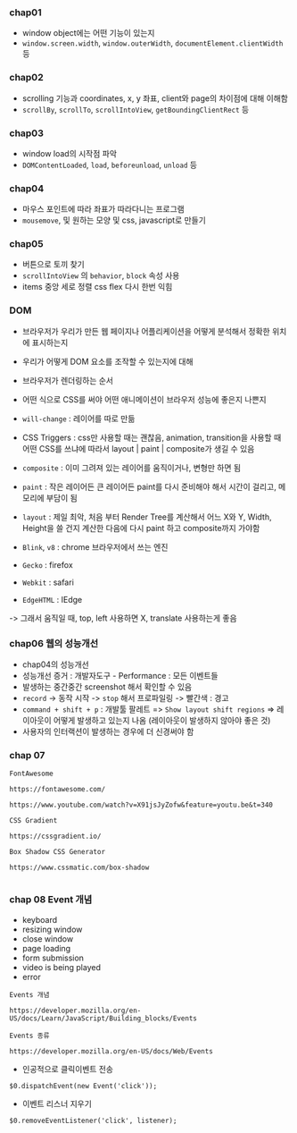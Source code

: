 ### chap01

- window object에는 어떤 기능이 있는지
- `window.screen.width`, `window.outerWidth`, `documentElement.clientWidth` 등

### chap02

- scrolling 기능과 coordinates, x, y 좌표, client와 page의 차이점에 대해 이해함
- `scrollBy`, `scrollTo`, `scrollIntoView`, `getBoundingClientRect` 등

### chap03

- window load의 시작점 파악
- `DOMContentLoaded`, `load`, `beforeunload`, `unload` 등

### chap04

- 마우스 포인트에 따라 좌표가 따라다니는 프로그램
- `mousemove`, 및 원하는 모양 및 css, javascript로 만들기

### chap05

- 버튼으로 토끼 찾기
- `scrollIntoView` 의 `behavior`, `block` 속성 사용
- items 중앙 세로 정렬 css flex 다시 한번 익힘

### DOM

- 브라우저가 우리가 만든 웹 페이지나 어플리케이션을 어떻게 분석해서 정확한 위치에 표시하는지
- 우리가 어떻게 DOM 요소를 조작할 수 있는지에 대해
- 브라우저가 렌더링하는 순서
- 어떤 식으로 CSS를 써야 어떤 애니메이션이 브라우저 성능에 좋은지 나쁜지
- `will-change` : 레이어를 따로 만듦
- CSS Triggers : css만 사용할 때는 괜찮음,
  animation, transition을 사용할 때 어떤 CSS를 쓰냐에 따라서
  layout | paint | composite가 생길 수 있음
- `composite` : 이미 그려져 있는 레이어를 움직이거나, 변형만 하면 됨
- `paint` : 작은 레이어든 큰 레이어든 paint를 다시 준비해야 해서 시간이 걸리고, 메모리에 부담이 됨
- `layout` : 제일 최악, 처음 부터 Render Tree를 계산해서 어느 X와 Y, Width, Height을 쓸 건지 계산한 다음에 다시 paint 하고 composite까지 가야함

- `Blink`, `v8` : chrome 브라우저에서 쓰는 엔진
- `Gecko` : firefox
- `Webkit` : safari
- `EdgeHTML` : IEdge

-> 그래서 움직일 때, top, left 사용하면 X, translate 사용하는게 좋음

### chap06 웹의 성능개선

- chap04의 성능개선
- 성능개선 증거 : 개발자도구 - Performance : 모든 이벤트들
- 발생하는 중간중간 screenshot 해서 확인할 수 있음
- `record` -> 동작 시작 -> `stop` 해서 프로파일링 -> 빨간색 : 경고
- `command + shift + p` : 개발툴 팔레트 => `Show layout shift regions` => 레이아웃이 어떻게 발생하고 있는지 나옴 (레이아웃이 발생하지 않아야 좋은 것)
- 사용자의 인터랙션이 발생하는 경우에 더 신경써야 함

### chap 07

```
FontAwesome

https://fontawesome.com/

https://www.youtube.com/watch?v=X91jsJyZofw&feature=youtu.be&t=340

CSS Gradient

https://cssgradient.io/

Box Shadow CSS Generator

https://www.cssmatic.com/box-shadow


```

### chap 08 Event 개념

- keyboard
- resizing window
- close window
- page loading
- form submission
- video is being played
- error

```
Events 개념

https://developer.mozilla.org/en-US/docs/Learn/JavaScript/Building_blocks/Events

Events 종류

https://developer.mozilla.org/en-US/docs/Web/Events
```

- 인공적으로 클릭이벤트 전송

```
$0.dispatchEvent(new Event('click'));
```

- 이벤트 리스너 지우기

```
$0.removeEventListener('click', listener);
```
